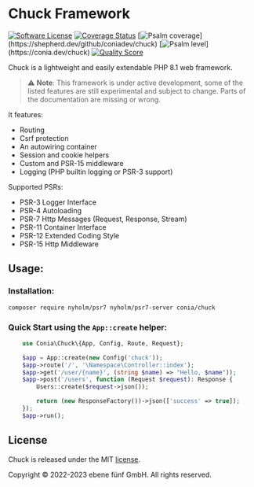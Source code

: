 Chuck Framework
===============

[![Software License](https://img.shields.io/badge/license-MIT-brightgreen.svg)](LICENSE.md)
[![Coverage Status](https://img.shields.io/scrutinizer/coverage/g/coniadev/chuck.svg)](https://scrutinizer-ci.com/g/coniadev/chuck/code-structure)
[![Psalm coverage](https://shepherd.dev/github/coniadev/chuck/coverage.svg?)](https://shepherd.dev/github/coniadev/chuck)
[![Psalm level](https://shepherd.dev/github/coniadev/chuck/level.svg?)](https://conia.dev/chuck)
[![Quality Score](https://img.shields.io/scrutinizer/g/coniadev/chuck.svg)](https://scrutinizer-ci.com/g/coniadev/chuck)

Chuck is a lightweight and easily extendable PHP 8.1 web framework. 

> :warning: **Note**: This framework is under active development, some of the listed features are still experimental and subject to change. Parts of the documentation are missing or wrong. 

It features:

* Routing
* Csrf protection
* An autowiring container
* Session and cookie helpers
* Custom and PSR-15 middleware 
* Logging (PHP builtin logging or PSR-3 support)

Supported PSRs:

* PSR-3 Logger Interface
* PSR-4 Autoloading
* PSR-7 Http Messages (Request, Response, Stream)
* PSR-11 Container Interface
* PSR-12 Extended Coding Style
* PSR-15 Http Middleware

## Usage:

### Installation:

    composer require nyholm/psr7 nyholm/psr7-server conia/chuck

### Quick Start using the `App::create` helper:

```php
    use Conia\Chuck\{App, Config, Route, Request};

    $app = App::create(new Config('chuck'));
    $app->route('/', '\Namespace\Controller::index');
    $app->get('/user/{name}', (string $name) => "Hello, $name"));
    $app->post('/users', function (Request $request): Response {
        Users::create($request->json());

        return (new ResponseFactory())->json(['success' => true]);
    });
    $app->run();
```

## License

Chuck is released under the MIT [license](LICENSE.md).

Copyright © 2022-2023 ebene fünf GmbH. All rights reserved.
